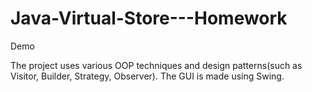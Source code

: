 # Java-Virtual-Store---Homework
Demo

 The project uses various OOP techniques and design patterns(such as Visitor, Builder, Strategy, Observer).
The GUI is made using Swing.

